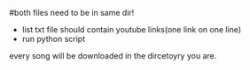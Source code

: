 
#both files need to be in same dir!

- list txt file should contain youtube links(one link on one line)
- run python script

every song will be downloaded in the dircetoyry you are.
